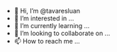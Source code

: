 - 👋 Hi, I’m @tavaresluan
- 👀 I’m interested in ...
- 🌱 I’m currently learning ...
- 💞️ I’m looking to collaborate on ...
- 📫 How to reach me ...

<!---
tavaresluan/tavaresluan is a ✨ special ✨ repository because its `README.md` (this file) appears on your GitHub profile.
You can click the Preview link to take a look at your changes.
--->
